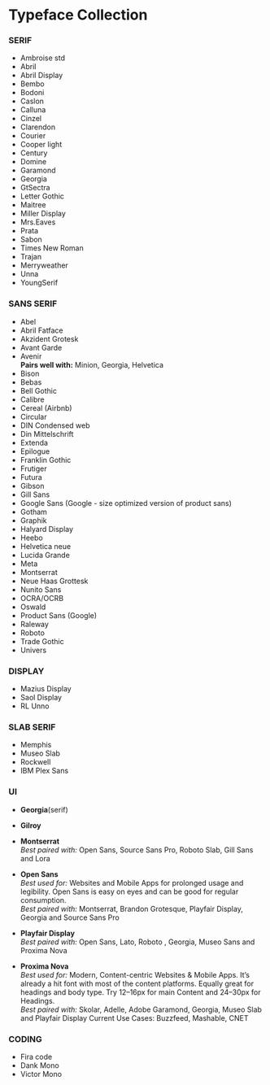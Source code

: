 # Typeface Collection


### SERIF
* Ambroise std
* Abril
* Abril Display
* Bembo
* Bodoni
* Caslon
* Calluna
* Cinzel
* Clarendon
* Courier
* Cooper light
* Century
* Domine
* Garamond
* Georgia
* GtSectra
* Letter Gothic
* Maitree
* Miller Display
* Mrs.Eaves
* Prata
* Sabon
* Times New Roman
* Trajan
* Merryweather
* Unna
* YoungSerif

### SANS SERIF

* Abel
* Abril Fatface
* Akzident Grotesk
* Avant Garde
* Avenir<br>
  __Pairs well with:__ Minion, Georgia, Helvetica
* Bison
* Bebas
* Bell Gothic
* Calibre
* Cereal (Airbnb)
* Circular
* DIN Condensed web
* Din Mittelschrift
* Extenda
* Epilogue
* Franklin Gothic
* Frutiger
* Futura
* Gibson
* Gill Sans
* Google Sans (Google - size optimized version of product sans)
* Gotham
* Graphik
* Halyard Display
* Heebo
* Helvetica neue
* Lucida Grande
* Meta
* Montserrat
* Neue Haas Grottesk
* Nunito Sans
* OCRA/OCRB
* Oswald
* Product Sans (Google)
* Raleway
* Roboto
* Trade Gothic
* Univers

### DISPLAY
* Mazius Display
* Saol Display
* RL Unno


### SLAB SERIF

* Memphis
* Museo Slab
* Rockwell
* IBM Plex Sans


### UI
* __Georgia__(serif)<br>

* __Gilroy__<br>

* __Montserrat__<br>
    _Best paired with:_ Open Sans, Source Sans Pro, Roboto Slab, Gill Sans and Lora

* __Open Sans__<br>
    _Best used for:_ Websites and Mobile Apps for prolonged usage and legibility.
    Open Sans is easy on eyes and can be good for regular consumption.<br>
    _Best paired with:_ Montserrat, Brandon Grotesque, Playfair Display, Georgia and Source Sans Pro

* __Playfair Display__<br>
    _Best paired with:_ Open Sans, Lato, Roboto , Georgia, Museo Sans and Proxima Nova

* __Proxima Nova__<br>
    _Best used for:_ Modern, Content-centric Websites & Mobile Apps. It’s already a hit font with most of the content platforms. Equally great for headings and body type. Try 12–16px for main Content and 24–30px for Headings.<br>
    _Best paired with:_ Skolar, Adelle, Adobe Garamond, Georgia, Museo Slab and Playfair Display
    Current Use Cases: Buzzfeed, Mashable, CNET

### CODING

* Fira code
* Dank Mono
* Victor Mono


